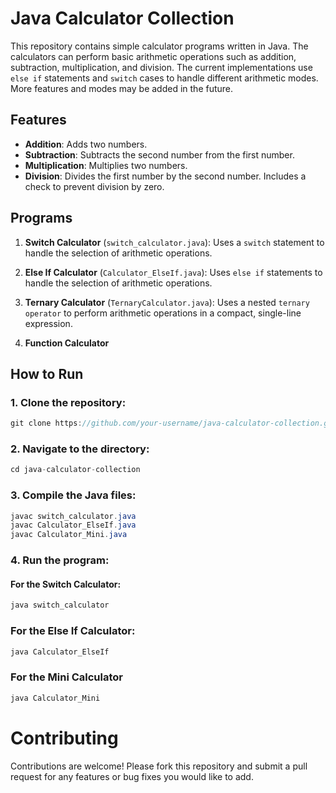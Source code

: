 # Java Calculator Collection

This repository contains simple calculator programs written in Java. The calculators can perform basic arithmetic operations such as addition, subtraction, multiplication, and division. The current implementations use `else if` statements and `switch` cases to handle different arithmetic modes. More features and modes may be added in the future.

## Features

- **Addition**: Adds two numbers.
- **Subtraction**: Subtracts the second number from the first number.
- **Multiplication**: Multiplies two numbers.
- **Division**: Divides the first number by the second number. Includes a check to prevent division by zero.

## Programs

1. **Switch Calculator** (`switch_calculator.java`): Uses a `switch` statement to handle the selection of arithmetic operations.

2. **Else If Calculator** (`Calculator_ElseIf.java`): Uses `else if` statements to handle the selection of arithmetic operations.

3. **Ternary Calculator** (`TernaryCalculator.java`): Uses a nested `ternary operator` to perform arithmetic operations in a compact, single-line expression.

5. **Function Calculator** 

## How to Run

### 1. Clone the repository:

```java
git clone https://github.com/your-username/java-calculator-collection.git
```

### 2. Navigate to the directory:
```java
cd java-calculator-collection
```

### 3. Compile the Java files:
```java
javac switch_calculator.java
javac Calculator_ElseIf.java
javac Calculator_Mini.java
```

### 4. Run the program:
   #### For the Switch Calculator:
   ```java
   java switch_calculator
   ```
   ### For the Else If Calculator:
   ```java
   java Calculator_ElseIf
   ```
   ### For the Mini Calculator
   ```java
   java Calculator_Mini
   ```
# Contributing
Contributions are welcome! Please fork this repository and submit a pull request for any features or bug fixes you would like to add.
